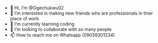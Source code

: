 - 👋 Hi, I’m @Ogechukwu02
- 👀 I’m interested in making new friends who are professionals in thier place of work
- 🌱 I’m currently learning coding
- 💞️ I’m looking to collaborate with so many people
- 📫 How to reach me on Whatsapp (09039301234) 

<!---
Ogechukwu02/Ogechukwu02 is a ✨ special ✨ repository because its `README.md` (this file) appears on your GitHub profile.
You can click the Preview link to take a look at your changes.
--->
